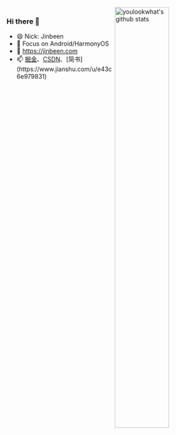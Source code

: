 <!--
### Hi, I'm an Android developer 👋
-->

<!--
<img src="https://media.giphy.com/media/hvRJCLFzcasrR4ia7z/giphy.gif" width="25px">
-->
<!-- <img align="right" alt="youlookwhat's github stats" width="50%" src="https://github-readme-stats.vercel.app/api?username=youlookwhat&show_icons=true&theme=vue&hide_border=true">
 -->

<img align="right" alt="youlookwhat's github stats" width="50%" src="https://github-readme-stats.vercel.app/api?username=youlookwhat&show_icons=true&icon_color=52B985&text_color=718096&bg_color=00000000&hide_title=false&theme=vue&hide_border=true" />

### Hi there  👋
- 😄 Nick: Jinbeen
- 🔭 Focus on Android/HarmonyOS
- 💬 https://jinbeen.com
- 📫 [掘金](https://juejin.cn/user/201965867640862/posts)、[CSDN](https://blog.csdn.net/jingbin_)、[简书](https://www.jianshu.com/u/e43c6e979831)
